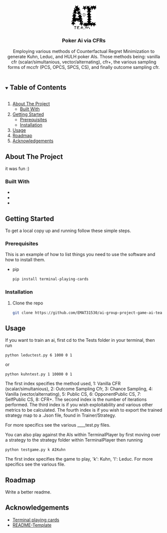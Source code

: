 
<!-- PROJECT LOGO -->
<br />
<p align="center">
  <a href="https://github.com/EMAT31530/ai-group-project-game-ai-team">
    <img src="images/logo.png" alt="Logo" width="80" height="80">
  </a>

  <h3 align="center">Poker Ai via CFRs</h3>

  <p align="center">
    Employing various methods of Counterfactual Regret Minimization to generate Kuhn, Leduc, and HULH poker AIs. 
    Those methods being: vanilla cfr (scalar/simultanious, vector/alternating), cfr+, the various sampling forms of mccfr (PCS, OPCS, SPCS, CS), and finally outcome sampling cfr.
    <br />
  </p>
</p>

<!-- TABLE OF CONTENTS -->
<details open="open">
  <summary><h2 style="display: inline-block">Table of Contents</h2></summary>
  <ol>
    <li>
      <a href="#about-the-project">About The Project</a>
      <ul>
        <li><a href="#built-with">Built With</a></li>
      </ul>
    </li>
    <li>
      <a href="#getting-started">Getting Started</a>
      <ul>
        <li><a href="#prerequisites">Prerequisites</a></li>
        <li><a href="#installation">Installation</a></li>
      </ul>
    </li>
    <li><a href="#usage">Usage</a></li>
    <li><a href="#roadmap">Roadmap</a></li>
    <li><a href="#acknowledgements">Acknowledgements</a></li>
  </ol>
</details>



<!-- ABOUT THE PROJECT -->
## About The Project

it was fun :)

### Built With

* []()
* []()
* []()



<!-- GETTING STARTED -->
## Getting Started

To get a local copy up and running follow these simple steps.

### Prerequisites

This is an example of how to list things you need to use the software and how to install them.
* pip
  ```sh
  pip install terminal-playing-cards
  ```

### Installation

1. Clone the repo
   ```sh
   git clone https://github.com/EMAT31530/ai-group-project-game-ai-team.git
   ```

<!-- USAGE EXAMPLES -->
## Usage
If you want to train an ai, first cd to the Tests folder in your terminal, then run 
```terminal
python leductest.py 6 1000 0 1
```
or 
```terminal
python kuhntest.py 1 10000 0 1
```
The first index specifies the method used, 1: Vanilla CFR (scalar/simultanious), 2: Outcome Sampling Cfr, 3: Chance Sampling, 4: Vanilla (vector/alternating), 5: Public CS, 6: OpponentPublic CS, 7: SelfPublic CS, 8: CFR+.
The second index is the number of iterations performed.
The third index is if you wish exploitability and various other metrics to be calculated.
The fourth index is if you wish to export the trained strategy map to a .Json file, found in Trainer/Strategy.

For more specifics see the various ____test.py files.

You can also play against the AIs within TerminalPlayer by first moving over a strategy to the strategy folder within TerminalPlayer then running 
```terminal
python testgame.py k AIKuhn
```
The first index specifies the game to play, 'k': Kuhn, 'l': Leduc.
For more specifics see the various file.

<!-- ROADMAP -->
## Roadmap
Write a better readme.

<!-- ACKNOWLEDGEMENTS -->
## Acknowledgements

* [Terminal playing cards](https://github.com/pwildenhain/terminal_playing_cards)
* [README-Template](https://github.com/othneildrew/Best-README-Template/blob/master/BLANK_README.md)